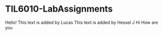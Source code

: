 # TIL6010-LabAssignments
Hello!
This text is added by Lucas
This text is added by Hessel
J
Hi
How are you

